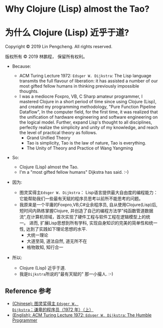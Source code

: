 # Why Clojure (Lisp) almost the Tao?
# 为什么 Clojure (Lisp) 近乎于道?

Copyright © 2019 Lin Pengcheng. All rights reserved.

版权所有 © 2019 林鹏程， 保留所有权利。

- Because:
  - ACM Turing Lecture 1972: `Edsger W. Dijkstra`: 
    The Lisp language transmits the full flavour of liberation: 
    it has assisted a number of our most gifted fellow humans in thinking previously impossible thoughts. 
  - I was a mediocre Foxpro, VB, C Sharp amateur programmer, 
    I mastered Clojure in a short period of time since using Clojure (Lisp), 
    and created my programming methodology, "Pure Function Pipeline Dataflow", 
    In the computer field, for the first time, it was realized that the unification of 
    hardware engineering and software engineering on the logical model. 
    Further, expand Lisp's thought to all disciplines, perfectly realize the simplicity and unity of my knowledge, 
    and reach the level of practical theory as follows.
    - Grand Unified Theory
    - Tao is simplicity, Tao is the law of nature, Tao is everything.
    - The Unity of Theory and Practice of Wang Yangming 
- So: 
  - Clojure (Lisp) almost the Tao.
  - I'm a "most gifted fellow humans" Dijkstra has said. :-)

- 因为:
  - 图灵奖得主`Edsger W. Dijkstra`：
    Lisp语言提供最大自由度的编程能力：它能帮助我们一些最有天赋的程序员思考以前所不能思考的问题。
  - 我原来是一个平庸的Foxpro,VB,C#业余程序员, 自从使用Clojure(Lisp)后, 短时间内熟练掌握Clojure, 
    并创造了自己的编程方法学"纯函数管道数据流",在计算机领域，首次实现了硬件工程与软件工程在逻辑模型上的统一。 
    进而, 扩展Lisp思想到所有学科, 实现自身知识的完美的简单性和统一性, 达到了实践如下理论思想的水平.
    - 大统一理论
    - 大道至简, 道法自然, 道无所不在
    - 格物致知, 知行合一
- 所以:
  - Clojure (Lisp) 近乎于道.
  - 我是`Dijkstra`所说的"最有天赋的" 那一小撮人. :-)
  

## Reference 参考
- [(Chinese): 图灵奖得主 `Edsger W. Dijkstra`：谦卑的程序员（1972 年）（上）](https://www.infoq.cn/article/yAIbLpwd62FXW9JiNAHI)
- [(English): ACM Turing Lecture 1972: `Edsger W. Dijkstra`: The Humble Programmer](http://www.cs.utexas.edu/users/EWD/transcriptions/EWD03xx/EWD340.html)
